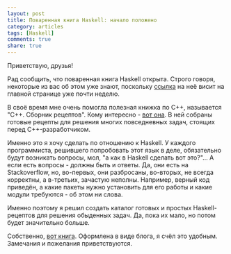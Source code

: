 ```yaml
---
layout: post
title: Поваренная книга Haskell: начало положено
category: articles
tags: [Haskell]
comments: true
share: true
---
```


Приветствую, друзья!

Рад сообщить, что поваренная книга Haskell открыта. Строго говоря, некоторые из вас об этом уже знают, поскольку [ссылка](http://cookbook.dshevchenko.biz/) на неё висит на главной странице уже почти неделю.

В своё время мне очень помогла полезная книжка по C++, называется "C++. Сборник рецептов". Кому интересно - [вот она](http://www.booksgid.com/programmer/36636-c.-sbornik-receptov.html). В ней собраны готовые рецепты для решения многих повседневных задач, стоящих перед C++-разработчиком.

Именно это я хочу сделать по отношению к Haskell. У каждого программиста, решившего попробовать этот язык в деле, обязательно будут возникать вопросы, мол, "а как в Haskell сделать вот это?"... А если есть вопросы - должны быть и ответы. Да, они есть на Stackoverflow, но, во-первых, они разбросаны, во-вторых, не всегда корректны, а в-третьих, зачастую неполны. Например, верный код приведён, а какие пакеты нужно установить для его работы и какие модули требуются - об этом ни слова.

Именно поэтому я решил создать каталог готовых и простых Haskell-рецептов для решения обыденных задач. Да, пока их мало, но потом будет значительно больше.

Собственно, [вот книга](http://cookbook.dshevchenko.biz). Оформлена в виде блога, я счёл это удобным. Замечания и пожелания приветствуются.


